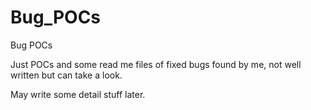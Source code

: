 # Bug_POCs
Bug POCs

Just POCs and some read me files of fixed bugs found by me, not well written but can take a look.

May write some detail stuff later.
